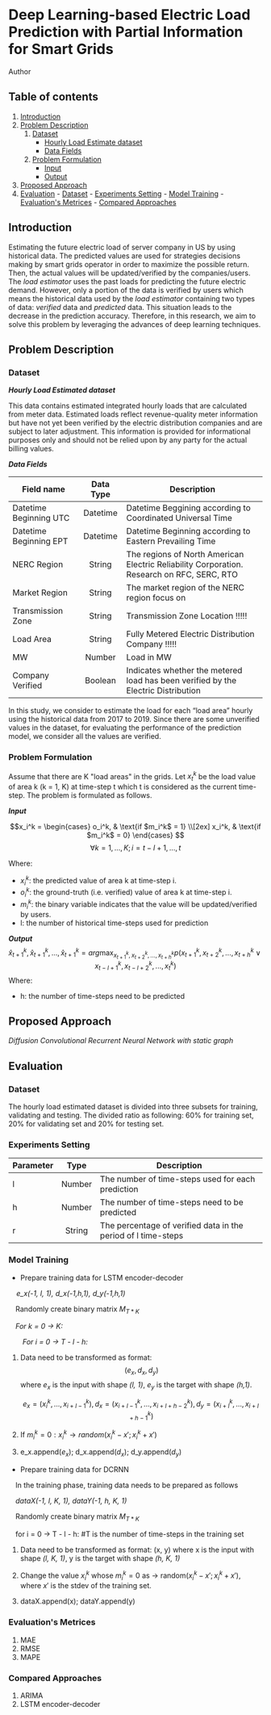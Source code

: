 # Deep Learning-based Electric Load Prediction with Partial Information for Smart Grids

Author

## Table of contents
1. [Introduction](#introduction)
2. [Problem Description](#problem_description)
    1. [Dataset](#dataset_des)
		- [Hourly Load Estimate dataset](#hrl_load_estimate_dataset)
		- [Data Fields](#data_fields)
    2. [Problem Formulation](#problem_formulation)
	    - [Input](#input)
	    - [Output](#output)
3. [Proposed Approach](#proposed_approach)
4. [Evaluation](#evaluation)
		- [Dataset](#dataset_evaluation)
		- [Experiments Setting](#experiment_setting)
		- [Model Training](#model_training)
		- [Evaluation's Metrices](#evaluation_metrices)
		- [Compared Approaches](#compared_approach)

## Introduction <a name="introduction"></a>
Estimating the future electric load of server company in US by using historical data. The predicted values are used for strategies decisions making by smart grids operator in order to maximize the possible return. Then, the actual values will be updated/verified by the companies/users. The _load estimator_ uses the past loads for predicting the future electric demand.
However, only a portion of the data is verified by users which means the historical data used by the _load estimator_ containing two types of data: _verified_ data and _predicted_ data. This situation leads to the decrease in the prediction accuracy. Therefore, in this research, we aim to solve this problem by leveraging the advances of deep learning techniques.

## Problem Description <a name="problem_description"></a>

### Dataset <a name="dataset_des"></a>

***Hourly Load Estimated dataset*** <a name="hrl_load_estimate_dataset"></a>

This data contains estimated integrated hourly loads that are calculated from meter data. Estimated loads reflect revenue-quality meter information but have not yet been verified by the electric distribution companies and are subject to later adjustment. This information is provided for informational purposes only and should not be relied upon by any party for the actual billing values.

***Data Fields*** <a name="data_fields"></a>

| Field name             	| Data Type 	| Description                                                                                	|
|------------------------	|:---------:	|--------------------------------------------------------------------------------------------	|
| Datetime Beginning UTC 	|  Datetime 	| Datetime Beggining according to Coordinated Universal Time                                 	|
| Datetime Beginning EPT 	|  Datetime 	| Datetime Beginning according to Eastern Prevailing Time                                    	|
| NERC Region            	|   String  	| The regions of North American Electric Reliability Corporation. Research on RFC, SERC, RTO 	|
| Market Region          	|   String  	| The market region of the NERC region focus on                                              	|
| Transmission Zone      	|   String  	| Transmission Zone Location !!!!!                                                           	|
| Load Area              	|   String  	| Fully Metered Electric Distribution Company !!!!!                                          	|
| MW                     	|   Number  	| Load in MW                                                                                 	|
| Company Verified       	|  Boolean  	| Indicates whether the metered load has been verified by the Electric Distribution          	|

In this study, we consider to estimate the load for each “load area” hourly using the historical data from 2017 to 2019. Since there are some unverified values in the dataset, for evaluating the performance of the prediction model, we consider all the values are verified.

### Problem Formulation <a name="problem_formulation"></a>

Assume that there are K "load areas" in the grids. Let $x_t^k$ be the load value of area k (k = 1, K) at time-step t which t is considered as the current time-step. The problem is formulated as follows.

***Input*** <a name="input"></a>

$$x_i^k =
\begin{cases}
o_i^k,  & \text{if $m_i^k$ = 1} \\[2ex]
x_i^k, & \text{if $m_i^k$ = 0}
\end{cases}
$$
$$\forall k = 1, ..., K; i  = t - l +1, ..., t$$

Where:
- $x_i^k$: the predicted value of area k at time-step i.
- $o_i^k$: the ground-truth (i.e. verified) value of area k at time-step i.
- $m_i^k$: the binary variable indicates that the value will be updated/verified by users.
- l: the number of historical time-steps used for prediction

***Output*** <a name="output"></a>
$$\hat{x}_{t+1}^k, \hat{x}_{t+1}^k,..., \hat{x}_{t+1}^k = arg\max_{{x}_{t+1}^k, {x}_{t+2}^k,..., {x}_{t+h}^k} p({x}_{t+1}^k, {x}_{t+2}^k,..., {x}_{t+h}^k \vee {x}_{t-l+1}^k, {x}_{t-l+2}^k,..., {x}_{t}^k)$$
Where:
- h: the number of time-steps need to be predicted

## Proposed Approach <a name="proposed_approach"></a>
*Diffusion Convolutional Recurrent Neural Network with static graph*

## Evaluation <a name="evaluation"></a>
### Dataset <a name="dataset_evaluation"></a>
The hourly load estimated dataset is divided into three subsets for training, validating and testing. The divided ratio as following: 60% for training set, 20% for validating set and 20% for testing set.
### Experiments Setting <a name="experiment_setting"></a>
| 	Parameter 	|  Type  	 | Description                                                   									|
|	-----------	|	:------:	 |---------------------------------------------------------------				|
|     		l     		| Number | The number of time-steps used for each prediction             		|
|     		h     		| Number | The number of time-steps need to be predicted                 		|
|    		 r     		| String 	 | The percentage of verified data in the period of l time-steps 	|

### Model Training <a name="model_training"></a>
- Prepare training data for LSTM encoder-decoder

&nbsp;&nbsp;&nbsp;&nbsp;*e_x(-1, l, 1), d_x(-1,h,1), d_y(-1,h,1)*

&emsp;Randomly create binary matrix $M_{T*K}$

&emsp;*For k = 0 -> K:*

&emsp;&emsp;*For i = 0 -> T - l - h:*

1. Data need to be transformed as format: $$(e_x, d_x, d_y)$$ where $e_x$ is the input with shape *(l, 1)*, $e_y$ is the target with shape *(h,1)*.

	$$
	e_x = (x_i^k,...,x_{i+l-1}^k),
	d_x = (x_{i+l-1}^k,...,x_{i+l+h-2}^k),
	d_y = (x_{i+l}^k,...,x_{i+l+h-1}^k)
	$$

2. If $m_i^k = 0: x_i^k \to random(x_i^k - x'; x_i^k + x')$
3. e_x.append($e_x$); d_x.append($d_x$); d_y.append($d_y$)

- Prepare training data for DCRNN

&emsp;In the training phase, training data needs to be prepared as follows

&emsp;*dataX(-1, l, K, 1), dataY(-1, h, K, 1)*

&emsp;Randomly create binary matrix $M_{T*K}$

&emsp;for i = 0 -> T - l - h: #T is the number of time-steps in the training set

1. Data need to be transformed as format: (x, y) where x is the input with shape *(l, K, 1)*, y is the target with shape *(h, K, 1)*

2. Change the value $x_i^k$ whose $m_i^k = 0$ as $\to$ random$(x_i^k - x'; x_i^k + x')$, where $x'$ is the stdev of the training set.

3. dataX.append(x); dataY.append(y)

### Evaluation's Metrices <a name="evaluation_metric"></a>
1. MAE
2. RMSE
3. MAPE
### Compared Approaches <a name="compared_approach"></a>
1. ARIMA
2. LSTM encoder-decoder
